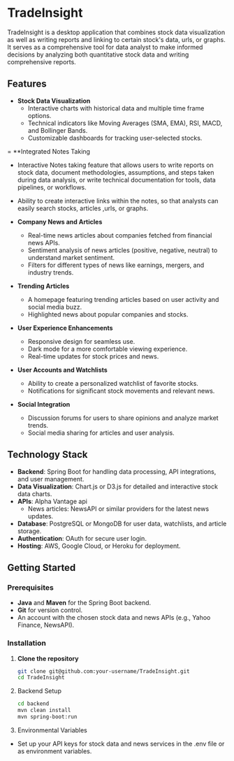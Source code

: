 # TradeInsight

TradeInsight is a desktop application that combines stock data visualization as well as writing reports and linking to certain stock's data, urls, or graphs. It serves as a comprehensive tool for data analyst to make informed decisions by analyzing both quantitative stock data and writing comprehensive reports.

## Features

- **Stock Data Visualization**
  - Interactive charts with historical data and multiple time frame options.
  - Technical indicators like Moving Averages (SMA, EMA), RSI, MACD, and Bollinger Bands.
  - Customizable dashboards for tracking user-selected stocks.
 
= **Integrated Notes Taking
  - Interactive Notes taking feature that allows users to write reports on stock data, document methodologies, assumptions, and steps taken during data analysis, or write technical documentation for tools, data pipelines, or workflows.
  - Ability to create interactive links within the notes, so that analysts can easily search stocks, articles ,urls, or graphs.
- **Company News and Articles**
  - Real-time news articles about companies fetched from financial news APIs.
  - Sentiment analysis of news articles (positive, negative, neutral) to understand market sentiment.
  - Filters for different types of news like earnings, mergers, and industry trends.

- **Trending Articles**
  - A homepage featuring trending articles based on user activity and social media buzz.
  - Highlighted news about popular companies and stocks.

- **User Experience Enhancements**
  - Responsive design for seamless use.
  - Dark mode for a more comfortable viewing experience.
  - Real-time updates for stock prices and news.

- **User Accounts and Watchlists**
  - Ability to create a personalized watchlist of favorite stocks.
  - Notifications for significant stock movements and relevant news.

- **Social Integration**
  - Discussion forums for users to share opinions and analyze market trends.
  - Social media sharing for articles and user analysis.

## Technology Stack
- **Backend**: Spring Boot for handling data processing, API integrations, and user management.
- **Data Visualization**: Chart.js or D3.js for detailed and interactive stock data charts.
- **APIs**: Alpha Vantage api
  - News articles: NewsAPI or similar providers for the latest news updates.
- **Database**: PostgreSQL or MongoDB for user data, watchlists, and article storage.
- **Authentication**: OAuth for secure user login.
- **Hosting**: AWS, Google Cloud, or Heroku for deployment.

## Getting Started

### Prerequisites

- **Java** and **Maven** for the Spring Boot backend.
- **Git** for version control.
- An account with the chosen stock data and news APIs (e.g., Yahoo Finance, NewsAPI).

### Installation

1. **Clone the repository**
   ```bash
   git clone git@github.com:your-username/TradeInsight.git
   cd TradeInsight

3. Backend Setup
   ```bash
   cd backend
   mvn clean install
   mvn spring-boot:run
4. Environmental Variables
- Set up your API keys for stock data and news services in the .env file or as environment variables.
   
 

